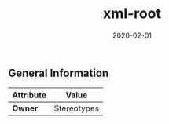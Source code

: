 ﻿---
title: xml-root
toc: false
type: specs
date: "2020-02-01"
draft: false
specification: VEC
version: 1.2.0
documentType: "Recommendation"
elementType: Class
classes:
  - xml-root
menu_name: vec-1.2.0
---

## General Information

| Attribute               | Value |
|-------------------------|-------|
| **Owner**               | Stereotypes |
